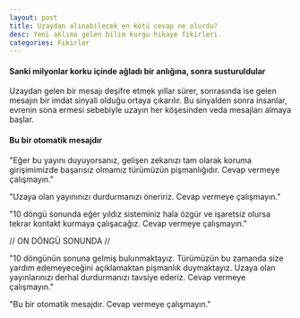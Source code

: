 ```yaml
---
layout: post
title: Uzaydan alınabilecek en kötü cevap ne olurdu?
desc: Yeni aklıma gelen bilim kurgu hikaye fikirleri.
categories: Fikirler
---
```


#### Sanki milyonlar korku içinde ağladı bir anlığına, sonra susturuldular
Uzaydan gelen bir mesajı deşifre etmek yıllar sürer, sonrasında ise gelen mesajın bir imdat sinyali olduğu ortaya çıkarılır. Bu sinyalden sonra insanlar, evrenin sona ermesi sebebiyle uzayın her köşesinden veda mesajları almaya başlar.

#### Bu bir otomatik mesajdır
"Eğer bu yayını duyuyorsanız, gelişen zekanızı tam olarak koruma girişimimizde başarısız olmamız türümüzün pişmanlığıdır. Cevap vermeye çalışmayın."

"Uzaya olan yayınınızı durdurmanızı öneririz. Cevap vermeye çalışmayın." 

"10 döngü sonunda eğer yıldız sisteminiz hala özgür ve işaretsiz olursa tekrar kontakt kurmaya çalışacağız. Cevap vermeye çalışmayın."

// ON DÖNGÜ SONUNDA //

"10 döngünün sonuna gelmiş bulunmaktayız. Türümüzün bu zamanda size yardım edemeyeceğini açıklamaktan pişmanlık duymaktayız. Uzaya olan yayınlarınızı derhal durdurmanızı tavsiye ederiz. Cevap vermeye çalışmayın."

"Bu bir otomatik mesajdır. Cevap vermeye çalışmayın."